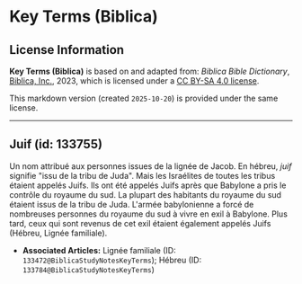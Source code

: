 # Key Terms (Biblica)

## License Information

**Key Terms (Biblica)** is based on and adapted from: _Biblica Bible Dictionary_, [Biblica, Inc.](https://www.biblica.com/), 2023, which is licensed under a [CC BY-SA 4.0 license](https://creativecommons.org/licenses/by-sa/4.0/legalcode.en).

This markdown version (created `2025-10-20`) is provided under the same license.



--------------------------------

## Juif (id: 133755)

Un nom attribué aux personnes issues de la lignée de Jacob. En hébreu, *juif* signifie "issu de la tribu de Juda". Mais les Israélites de toutes les tribus étaient appelés Juifs. Ils ont été appelés Juifs après que Babylone a pris le contrôle du royaume du sud. La plupart des habitants du royaume du sud étaient issus de la tribu de Juda. L'armée babylonienne a forcé de nombreuses personnes du royaume du sud à vivre en exil à Babylone. Plus tard, ceux qui sont revenus de cet exil étaient également appelés Juifs (Hébreu, Lignée familiale).

* **Associated Articles:** Lignée familiale (ID: `133472@BiblicaStudyNotesKeyTerms`); Hébreu (ID: `133784@BiblicaStudyNotesKeyTerms`)

